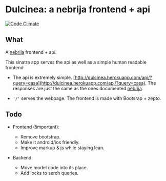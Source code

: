 Dulcinea: a nebrija frontend + api
==================================

[![Code Climate](https://img.shields.io/codeclimate/github/javierhonduco/dulcinea.svg)](https://codeclimate.com/github/javierhonduco/dulcinea)

What
----

A [nebrija](https://github.com/javierhonduco/nebrija) frontend + api.

This sinatra app serves the api as well as a simple human readable frontend.


* The api is extremely simple. [http://dulcinea.herokuapp.com/api/?query=casa](http://dulcinea.herokuapp.com/api/?query=casa). The responses are just the same as the ones documented [nebrija](https://github.com/javierhonduco/nebrija#api).

* `'/'` serves the webpage. The frontend is made with Bootsrap + zepto. 


Todo
----

* Frontend (!important):
  * Remove bootstrap.
  * Make it android/ios friendly.
  * Improve markup & js while staying lean.


* Backend:
  * Move model code into its place.
  * Add locks to serch queries.
